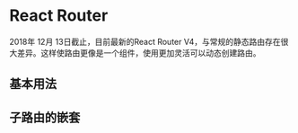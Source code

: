 # React Router

2018年 12月 13日截止，目前最新的React Router V4，与常规的静态路由存在很大差异。这样使路由更像是一个组件，使用更加灵活可以动态创建路由。

## 基本用法

## 子路由的嵌套


